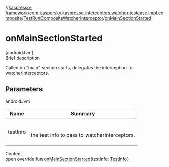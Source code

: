 //[kaspresso-framework](../../index.md)/[com.kaspersky.kaspresso.interceptors.watcher.testcase.impl.composite](../index.md)/[TestRunCompositeWatcherInterceptor](index.md)/[onMainSectionStarted](on-main-section-started.md)



# onMainSectionStarted  
[androidJvm]  
Brief description  


Called on "main" section starts, delegates the interception to watcherInterceptors.



## Parameters  
  
androidJvm  
  
|  Name|  Summary| 
|---|---|
| testInfo| <br><br>the test info to pass to watcherInterceptors.<br><br>
  
  
Content  
open override fun [onMainSectionStarted](on-main-section-started.md)(testInfo: [TestInfo](../../com.kaspersky.kaspresso.testcases.models.info/-test-info/index.md))  



